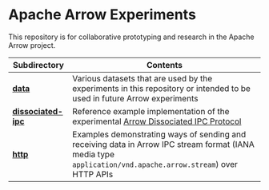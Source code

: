 <!---
  Licensed to the Apache Software Foundation (ASF) under one
  or more contributor license agreements.  See the NOTICE file
  distributed with this work for additional information
  regarding copyright ownership.  The ASF licenses this file
  to you under the Apache License, Version 2.0 (the
  "License"); you may not use this file except in compliance
  with the License.  You may obtain a copy of the License at

    http://www.apache.org/licenses/LICENSE-2.0

  Unless required by applicable law or agreed to in writing,
  software distributed under the License is distributed on an
  "AS IS" BASIS, WITHOUT WARRANTIES OR CONDITIONS OF ANY
  KIND, either express or implied.  See the License for the
  specific language governing permissions and limitations
  under the License.
-->

# Apache Arrow Experiments

This repository is for collaborative prototyping and research in the Apache Arrow project.

| Subdirectory | Contents |
| ------------ | -------- |
| **[data](tree/main/data)** | Various datasets that are used by the experiments in this repository or intended to be used in future Arrow experiments |
| **[dissociated-ipc](tree/main/dissociated-ipc)** | Reference example implementation of the experimental [Arrow Dissociated IPC Protocol](https://arrow.apache.org/docs/dev/format/DissociatedIPC.html) |
| **[http](tree/main/http)** | Examples demonstrating ways of sending and receiving data in Arrow IPC stream format (IANA media type `application/vnd.apache.arrow.stream`) over HTTP APIs |
